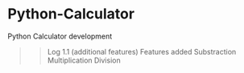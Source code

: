 # Python-Calculator
Python Calculator development
>> Log 1.1 (additional features)
Features added
   > Substraction
   >Multiplication
   >Division
